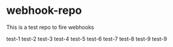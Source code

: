 # webhook-repo
This is a test repo to fire webhooks

test-1
test-2
test-3
test-4
test-5
test-6
test-7
test-8
test-9
test-9